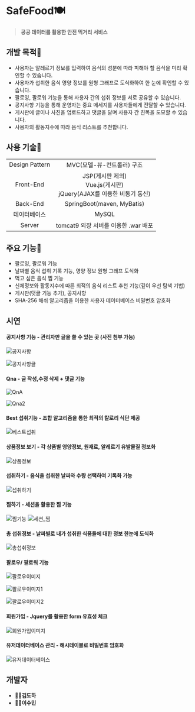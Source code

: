 # SafeFood🍽

> **공공 데이터를 활용한 안전 먹거리 서비스**



## 개발 목적🥄

- 사용자는 알레르기 정보를 입력하여 음식의 성분에 따라 피해야 할 음식을 미리 확인할 수 있습니다.
- 사용자가 섭취한 음식 영양 정보를 원형 그래프로 도식화하여 한 눈에 확인할 수 있습니다.
- 팔로잉, 팔로워 기능을 통해 사용자 간의 섭취 정보를 서로 공유할 수 있습니다.
- 공지사항 기능을 통해 운영자는 중요 메세지를 사용자들에게 전달할 수 있습니다.
- 게시판에 글이나 사진을 업로드하고 댓글을 달며 사용자 간 친목을 도모할 수 있습니다.
- 사용자의 활동지수에 따라 음식 리스트를 추천합니다.



## 사용 기술🍴

|                |                                                              |
| :------------: | :----------------------------------------------------------: |
| Design Pattern |                  MVC(모델-뷰-컨트롤러) 구조                  |
|   Front-End    | JSP(게시판 제외)</br>Vue.js(게시판)</br>jQuery(AJAX를 이용한 비동기 통신) |
|    Back-End    |                  SpringBoot(maven, MyBatis)                  |
|  데이터베이스  |                            MySQL                             |
|     Server     |             tomcat9 외장 서버를 이용한 .war 배포             |



## 주요 기능🍚

- 팔로잉, 팔로워 기능
- 날짜별 음식 섭취 기록 기능, 영양 정보 원형 그래프 도식화
- 먹고 싶은 음식 찜 기능
- 신체정보와 활동지수에 따른 최적의 음식 리스트 추천 기능(깊이 우선 탐색 기법)
- 게시판(댓글 기능 추가), 공지사항
- SHA-256 해쉬 알고리즘을 이용한 사용자 데이터베이스 비밀번호 암호화



## 시연

#### 공지사항 기능 - 관리자만 글을 쓸 수 있는 곳 (사진 첨부 가능)



![공지사항](https://github.com/adamdoha/SafeFood/blob/master/readme_picture/%EA%B3%B5%EC%A7%80%EC%82%AC%ED%95%AD.JPG?raw=true)


![공지사항글](https://github.com/adamdoha/SafeFood/blob/master/readme_picture/%EA%B3%B5%EC%A7%80%EC%82%AC%ED%95%AD%EA%B8%80.JPG?raw=true)








#### Qna - 글 작성,수정 삭제 + 댓글 기능

![QnA](https://github.com/adamdoha/SafeFood/blob/master/readme_picture/QnA.JPG?raw=true)

![Qna2](https://github.com/adamdoha/SafeFood/blob/master/readme_picture/Qna2.JPG?raw=true)







#### Best 섭취기능 - 조합 알고리즘을 통한 최적의 칼로리 식단 제공

![베스트섭취](https://github.com/adamdoha/SafeFood/blob/master/readme_picture/%EB%B2%A0%EC%8A%A4%ED%8A%B8%EC%84%AD%EC%B7%A8.JPG?raw=true)







#### 상품정보 보기 - 각 상품별 영양정보, 원재료, 알레르기 유발물질 정보화

![상품정보](https://github.com/adamdoha/SafeFood/blob/master/readme_picture/%EC%83%81%ED%92%88%EC%A0%95%EB%B3%B4.JPG?raw=true)







#### 섭취하기 - 음식을 섭취한 날짜와 수량 선택하여 기록화 가능

![섭취하기](https://github.com/adamdoha/SafeFood/blob/master/readme_picture/%EC%84%AD%EC%B7%A8%ED%95%98%EA%B8%B0.JPG?raw=true)








#### 찜하기 - 세션을 활용한 찜 기능

![찜기능](https://github.com/adamdoha/SafeFood/blob/master/readme_picture/%EC%B0%9C%EA%B8%B0%EB%8A%A5.JPG?raw=true)
![세션_찜](https://github.com/adamdoha/SafeFood/blob/master/readme_picture/%EC%84%B8%EC%85%98_%EC%B0%9C.JPG?raw=true)








#### 총 섭취정보 - 날짜별로 내가 섭취한 식품들에 대한 정보 한눈에 도식화

![총섭취정보](https://github.com/adamdoha/SafeFood/blob/master/readme_picture/%EC%B4%9D%EC%84%AD%EC%B7%A8%EC%A0%95%EB%B3%B4.JPG?raw=true)








#### 팔로우/ 팔로워 기능

![팔로우이미지](https://github.com/adamdoha/SafeFood/blob/master/readme_picture/%ED%8C%94%EB%A1%9C%EC%9A%B0%EC%9D%B4%EB%AF%B8%EC%A7%80.JPG?raw=true)

![팔로우이미지1](https://github.com/adamdoha/SafeFood/blob/master/readme_picture/%ED%8C%94%EB%A1%9C%EC%9A%B0%EC%9D%B4%EB%AF%B8%EC%A7%801.JPG?raw=true)

![팔로우이미지2](https://github.com/adamdoha/SafeFood/blob/master/readme_picture/%ED%8C%94%EB%A1%9C%EC%9A%B0%EC%9D%B4%EB%AF%B8%EC%A7%802.JPG?raw=true)








#### 회원가입 - Jquery를 활용한 form 유효성 체크

![회원가입이미지](https://github.com/adamdoha/SafeFood/blob/master/readme_picture/%ED%9A%8C%EC%9B%90%EA%B0%80%EC%9E%85%EC%9D%B4%EB%AF%B8%EC%A7%80.JPG?raw=true)







#### 유저데이터베이스 관리 - 해시테이블로 비밀번호 암호화

![유저데이터베이스](https://github.com/adamdoha/SafeFood/blob/master/readme_picture/%EC%9C%A0%EC%A0%80%EB%8D%B0%EC%9D%B4%ED%84%B0%EB%B2%A0%EC%9D%B4%EC%8A%A4.JPG?raw=true)





## 개발자

- 👨‍💻**김도하**
- 👩‍💻**이수민**
